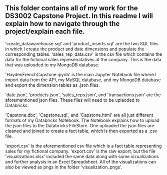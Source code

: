 ## This folder contains all of my work for the DS3002 Capstone Project. In this readme I will explain how to navigate through the project/explain each file.


'create_datawarehouse.sql' and 'product_inserts.sql' are the two SQL files in which I create the product and date dimensions and populate the corresponding tables. 'sales_rep_data.csv' is the csv file which contains the data for the fictional sales represenatatives at the company. This is the data that was uploaded to my MongoDB database.

'HaydenFrenchCapstone.ipynb' is the main Jupyter Notebook file where I import data from the API, my MySQL database, and my MongoDB database and export the dimension tables as .json files.

'date.json', 'products.json', 'sales_reps.json', and 'transactions.json' are the aforementioned json files. These files will need to be uplaoded to Databricks.

'Capstone.dbc', 'Capstone.sql', and 'Capstone.html' are all just different formats of my Databricks Notebook. The Notebook explains how to upload the json files to the Databricks FileStore. One uploaded the json files are cleaned and joined to create a fact table, which is then exported as a .csv file.

'export.csv' is the aforementioned csv file which is a fact table representing sales for my fictional company. 'export.csv' is the raw export, but the file 'visualizations.xlsx' included the same data along with some vizualizations and further analysis in an Excel Spreadsheet. All of the visualizations can also be viewed as pngs in the folder 'visualization_pngs'.
